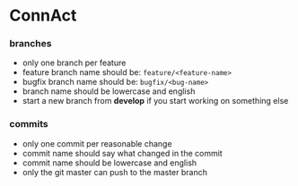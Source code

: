 # ConnAct

### branches

- only one branch per feature
- feature branch name should be: `feature/<feature-name>`
- bugfix branch name should be: `bugfix/<bug-name>`
- branch name should be lowercase and english
- start a new branch from **develop** if you start working on something else

### commits

- only one commit per reasonable change
- commit name should say what changed in the commit
- commit name should be lowercase and english
- only the git master can push to the master branch
